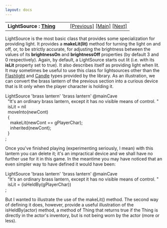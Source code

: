 ```yaml
---
layout: docs
---
```

<table width="100%" data-border="0" data-cellspacing="0"
data-cellpadding="3" data-bgcolor="#C0C0C0">
<colgroup>
<col style="width: 50%" />
<col style="width: 50%" />
</colgroup>
<tbody>
<tr>
<td style="text-align: left;"><strong>LightSource : <a
href="thing-introduction.html">Thing</a><br />
</strong></td>
<td style="text-align: right;"><a href="brightness.html">[Previous]</a>
<a href="generalintroduction.html">[Main]</a> <a
href="flashlight.html">[Next]</a></td>
</tr>
</tbody>
</table>

  
LightSource is the most basic class that provides some specialization
for providing light. It provides a **makeLit(lit)** method for turning
the light on and off, or, to be strictly accurate, for adjusting the
brightness between the values of its **brightnessOn** and
**brightnessOff** properties (by default 3 and 0 respectively). Again,
by default, a LightSource starts out lit (i.e. with its **isLit**
property set to true). It also describes itself as providing light when
lit. It may sometimes be useful to use this class for lightsources other
than the [Flashlight](flashlight.html) and [Candle](candle.html) types
provided by the library. As an illustration, we can convert the brass
lantern of the previous section into a curious device that is lit only
when the player character is holding it.  
  
LightSource 'brass lantern' 'brass lantern' @mainCave  
  "It's an ordinary brass lantern, except it has no visible means of control. "  
  isLit = nil  
  moveInto(newCont)  
  {  
    makeLit(newCont == gPlayerChar);  
    inherited(newCont);  
  }  
;  
  
Once you've finished playing (experimenting seriously, I mean) with this
lantern you can delete it; it's an impractical device and we shall have
no further use for it in this game. In the meantime you may have noticed
that an even simpler way to have defined it would have been:  
  
LightSource 'brass lantern' 'brass lantern' @mainCave  
  "It's an ordinary brass lantern, except it has no visible means of control. "  
  isLit = (isHeldBy(gPlayerChar))    
;  
  
But I wanted to illustrate the use of the makeLit() method. The second
way of defining it does, however, provide a useful illustration of the
isHeldBy(actor) method, a method of Thing that returns true if the Thing
is directly in the actor's inventory, but is not being worn by the actor
(more or less).  
  
  
